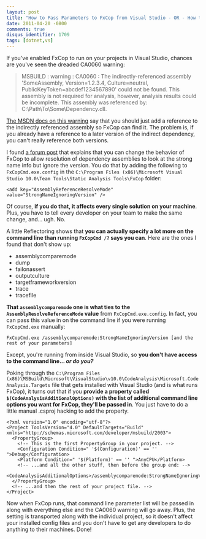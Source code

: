 ```yaml
---
layout: post
title: "How to Pass Parameters to FxCop from Visual Studio - OR - How to Fix the Dreaded CA0060 Warning"
date: 2011-04-20 -0800
comments: true
disqus_identifier: 1709
tags: [dotnet,vs]
---
```

If you've enabled FxCop to run on your projects in Visual Studio,
chances are you've seen the dreaded CA0060 warning:

> MSBUILD : warning : CA0060 : The indirectly-referenced assembly
> 'SomeAssembly, Version=1.2.3.4, Culture=neutral,
> PublicKeyToken=abcdef1234567890' could not be found. This assembly is
> not required for analysis, however, analysis results could be
> incomplete. This assembly was referenced by:
> C:\\Path\\To\\Some\\Dependency.dll.

[The MSDN docs on this
warning](http://msdn.microsoft.com/en-us/library/bb763128.aspx) say that
you should just add a reference to the indirectly referenced assembly so
FxCop can find it. The problem is, if you already have a reference to a
later version of the indirect dependency, you can't really reference
both versions.

I found [a forum
post](http://social.msdn.microsoft.com/Forums/en-US/vstscode/thread/c6780439-bc04-459e-80c3-d1712b2f5456/)
that explains that you can change the behavior of FxCop to allow
resolution of dependency assemblies to look at the strong name info but
ignore the version. You do that by adding the following to
`FxCopCmd.exe.config` in the
`C:\Program Files (x86)\Microsoft Visual Studio 10.0\Team Tools\Static Analysis Tools\FxCop`
folder:

`<add key="AssemblyReferenceResolveMode" value="StrongNameIgnoringVersion" />`

Of course, **if you do that, it affects every single solution on your
machine**. Plus, you have to tell every developer on your team to make
the same change, and... ugh. No.

A little Reflectoring shows that **you can actually specify a lot more
on the command line than running `FxCopCmd /?` says you can**. Here are
the ones I found that don't show up:

-   assemblycomparemode
-   dump
-   failonassert
-   outputculture
-   targetframeworkversion
-   trace
-   tracefile

**That `assemblycomparemode` one is what ties to the
`AssemblyResolveReferenceMode` value** from `FxCopCmd.exe.config`. In
fact, you can pass this value in on the command line if you were running
`FxCopCmd.exe` manually:

`FxCopCmd.exe /assemblycomparemode:StrongNameIgnoringVersion [and the rest of your parameters]`

Except, you're running from inside Visual Studio, so **you don't have
access to the command line... *or do you?***

Poking through the
`C:\Program Files (x86)\MSBuild\Microsoft\VisualStudio\v10.0\CodeAnalysis\Microsoft.CodeAnalysis.Targets`
file that gets installed with Visual Studio (and is what runs FxCop), it
turns out that if you **provide a property called
`$(CodeAnalysisAdditionalOptions)` with the list of additional command
line options you want for FxCop, they'll be passed in**. You just have
to do a little manual .csproj hacking to add the property.

    <?xml version="1.0" encoding="utf-8"?>
    <Project ToolsVersion="4.0" DefaultTargets="Build" xmlns="http://schemas.microsoft.com/developer/msbuild/2003">
      <PropertyGroup>
        <!-- This is the first PropertyGroup in your project. -->
        <Configuration Condition=" '$(Configuration)' == '' ">Debug</Configuration>
        <Platform Condition=" '$(Platform)' == '' ">AnyCPU</Platform>
        <!-- ...and all the other stuff, then before the group end: -->
        <CodeAnalysisAdditionalOptions>/assemblycomparemode:StrongNameIgnoringVersion</CodeAnalysisAdditionalOptions>
      </PropertyGroup>
      <!-- ...and then the rest of your project file. -->
    </Project>

Now when FxCop runs, that command line parameter list will be passed in
along with everything else and the CA0060 warning will go away. Plus,
the setting is transported along with the individual project, so it
doesn't affect your installed config files and you don't have to get any
developers to do anything to their machines. Done!
